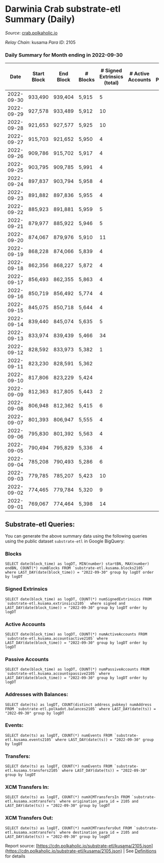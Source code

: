 # Darwinia Crab substrate-etl Summary (Daily)

_Source_: [crab.polkaholic.io](https://crab.polkaholic.io)

*Relay Chain*: kusama
*Para ID*: 2105



### Daily Summary for Month ending in 2022-09-30


| Date | Start Block | End Block | # Blocks | # Signed Extrinsics (total) | # Active Accounts | # Passive | # New | # Addresses with Balances | # Events | # Transfers | # XCM Transfers In | # XCM Transfers Out | Issues | 
| ---- | ----------- | --------- | -------- | --------------------------- | ----------------- | --------- | ----- | ------------------------- | -------- | ----------- | ------------------ | ------------------- | ------ |
| 2022-09-30 | 933,490 | 939,404 | 5,915 | 5 |  |  |  | 49 | 11,917 | 63 ($0.006) |   |   |  |
| 2022-09-29 | 927,578 | 933,489 | 5,912 | 10 |  |  |  |  | 12,008 | 131 ($2.97) |   |   |  |
| 2022-09-28 | 921,653 | 927,577 | 5,925 | 10 |  |  |  |  | 12,032 | 134 ($0.17) |   |   |  |
| 2022-09-27 | 915,703 | 921,652 | 5,950 | 4 |  |  |  |  | 11,920 |   |   |   |  |
| 2022-09-26 | 909,786 | 915,702 | 5,917 | 4 |  |  |  |  | 11,853 |   |   |   |  |
| 2022-09-25 | 903,795 | 909,785 | 5,991 | 4 |  |  |  |  | 12,001 |   |   |   |  |
| 2022-09-24 | 897,837 | 903,794 | 5,958 | 4 |  |  |  |  | 11,936 |   |   |   |  |
| 2022-09-23 | 891,882 | 897,836 | 5,955 | 4 |  |  |  |  | 11,929 |   |   |   |  |
| 2022-09-22 | 885,923 | 891,881 | 5,959 | 5 |  |  |  |  | 12,007 | 66 ($0.06) |   |   |  |
| 2022-09-21 | 879,977 | 885,922 | 5,946 | 5 |  |  |  |  | 11,916 |   |   |   |  |
| 2022-09-20 | 874,067 | 879,976 | 5,910 | 11 |  |  |  | 48 | 12,009 | 148 ($7.27) |   |   |  |
| 2022-09-19 | 868,228 | 874,066 | 5,839 | 4 |  |  |  | 48 | 11,693 |   |   |   |  |
| 2022-09-18 | 862,356 | 868,227 | 5,872 | 4 |  |  |  | 48 | 11,759 |   |   |   |  |
| 2022-09-17 | 856,493 | 862,355 | 5,863 | 4 |  |  |  | 48 | 11,742 |   |   |   |  |
| 2022-09-16 | 850,719 | 856,492 | 5,774 | 4 |  |  |  | 48 | 11,563 |   |   |   |  |
| 2022-09-15 | 845,075 | 850,718 | 5,644 | 4 |  |  |  | 48 | 11,303 |   |   |   |  |
| 2022-09-14 | 839,440 | 845,074 | 5,635 | 5 |  |  |  | 48 | 11,351 | 61 ($0.10) |   |   |  |
| 2022-09-13 | 833,974 | 839,439 | 5,466 | 34 |  |  |  | 47 | 11,322 | 272 ($5.55) |   |   |  |
| 2022-09-12 | 828,592 | 833,973 | 5,382 | 1 |  |  |  | 47 | 10,840 | 62 ($25.92) | 1 ($25.93) |   |  |
| 2022-09-11 | 823,230 | 828,591 | 5,362 |  |  |  |  |  | 10,727 |   |   |   |  |
| 2022-09-10 | 817,806 | 823,229 | 5,424 |  |  |  |  |  | 10,852 |   |   |   |  |
| 2022-09-09 | 812,363 | 817,805 | 5,443 | 2 |  |  |  |  | 11,029 | 122 ($29.07) | 2 ($0.34) | 1 ($0.21) |  |
| 2022-09-08 | 806,948 | 812,362 | 5,415 | 6 |  |  |  | 46 | 10,853 |   |   |   |  |
| 2022-09-07 | 801,393 | 806,947 | 5,555 | 4 |  |  |  | 46 | 11,196 | 67 ($0.07) |   |   |  |
| 2022-09-06 | 795,830 | 801,392 | 5,563 | 4 |  |  |  |  | 11,144 |   |   |   |  |
| 2022-09-05 | 790,494 | 795,829 | 5,336 | 4 |  |  |  |  | 10,694 |   | 1 ($0.006) |   |  |
| 2022-09-04 | 785,208 | 790,493 | 5,286 | 6 |  |  |  |  | 10,656 | 61 ($0.007) |   | 1 ($0.006) |  |
| 2022-09-03 | 779,785 | 785,207 | 5,423 | 10 |  |  |  |  | 11,204 | 324 ($0.23) |   |   |  |
| 2022-09-02 | 774,465 | 779,784 | 5,320 | 9 |  |  |  |  | 10,934 | 264 ($0.23) |   |   |  |
| 2022-09-01 | 769,067 | 774,464 | 5,398 | 14 |  |  |  |  | 11,249 | 393 ($0.38) | 1 ($0.04) | 1 ($0.04) |  |

## Substrate-etl Queries:
You can generate the above summary data using the following queries using the public dataset `substrate-etl` in Google BigQuery:


### Blocks
```
SELECT date(block_time) as logDT, MIN(number) startBN, MAX(number) endBN, COUNT(*) numBlocks FROM `substrate-etl.kusama.blocks2105`  where LAST_DAY(date(block_time)) = "2022-09-30" group by logDT order by logDT
```


### Signed Extrinsics
```
SELECT date(block_time) as logDT, COUNT(*) numSignedExtrinsics FROM `substrate-etl.kusama.extrinsics2105`  where signed and LAST_DAY(date(block_time)) = "2022-09-30" group by logDT order by logDT
```


### Active Accounts
```
SELECT date(block_time) as logDT, COUNT(*) numActiveAccounts FROM `substrate-etl.kusama.accountsactive2105` where LAST_DAY(date(block_time)) = "2022-09-30" group by logDT order by logDT
```


### Passive Accounts
```
SELECT date(block_time) as logDT, COUNT(*) numPassiveAccounts FROM `substrate-etl.kusama.accountspassive2105` where LAST_DAY(date(block_time)) = "2022-09-30" group by logDT order by logDT
```


### Addresses with Balances:
```
SELECT date(ts) as logDT, COUNT(distinct address_pubkey) numAddress FROM `substrate-etl.polkadot.balances2105` where LAST_DAY(date(ts)) = "2022-09-30" group by logDT
```


### Events:
```
SELECT date(ts) as logDT, COUNT(*) numEvents FROM `substrate-etl.kusama.events2105` where LAST_DAY(date(ts)) = "2022-09-30" group by logDT
```


### Transfers:
```
SELECT date(ts) as logDT, COUNT(*) numEvents FROM `substrate-etl.kusama.transfers2105` where LAST_DAY(date(ts)) = "2022-09-30" group by logDT
```


### XCM Transfers In:
```
SELECT date(ts) as logDT, COUNT(*) numXCMTransfersIn FROM `substrate-etl.kusama.xcmtransfers` where origination_para_id = 2105 and LAST_DAY(date(ts)) = "2022-09-30" group by logDT
```


### XCM Transfers Out:
```
SELECT date(ts) as logDT, COUNT(*) numXCMTransfersOut FROM `substrate-etl.kusama.xcmtransfers` where destination_para_id = 2105 and LAST_DAY(date(ts)) = "2022-09-30" group by logDT
```



Report source: [https://cdn.polkaholic.io/substrate-etl/kusama/2105.json](https://cdn.polkaholic.io/substrate-etl/kusama/2105.json) | See [Definitions](/DEFINITIONS.md) for details
